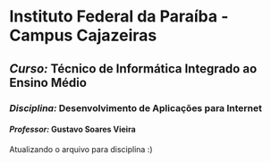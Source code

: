 # Instituto Federal da Paraíba - Campus Cajazeiras
## *Curso:* Técnico de Informática Integrado ao Ensino Médio
### *Disciplina:* Desenvolvimento de Aplicações para Internet
#### *Professor:* Gustavo Soares Vieira
Atualizando o arquivo para disciplina :)
